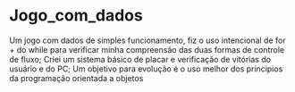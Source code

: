 # Jogo_com_dados
Um jogo com dados de simples funcionamento, fiz o uso intencional de for + do while
para verificar minha compreensão das duas formas de controle de fluxo;
Criei um sistema básico de placar e verificação de vitórias do usuário e do PC;
Um objetivo para evolução é o uso melhor dos principios da programação orientada a objetos
